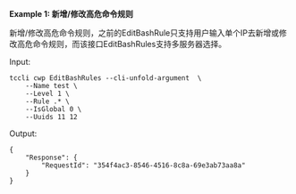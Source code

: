 **Example 1: 新增/修改高危命令规则**

新增/修改高危命令规则，之前的EditBashRule只支持用户输入单个IP去新增或修改高危命令规则，而该接口EditBashRules支持多服务器选择。

Input: 

```
tccli cwp EditBashRules --cli-unfold-argument  \
    --Name test \
    --Level 1 \
    --Rule .* \
    --IsGlobal 0 \
    --Uuids 11 12
```

Output: 
```
{
    "Response": {
        "RequestId": "354f4ac3-8546-4516-8c8a-69e3ab73aa8a"
    }
}
```

